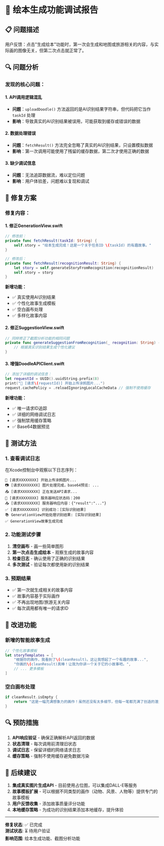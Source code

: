 # 🐛 绘本生成功能调试报告

## 📋 问题描述
用户反馈：点击"生成绘本"功能时，第一次会生成和地图或旅游相关的内容，与实际画的图像无关，但第二次点击就正常了。

## 🔍 问题分析

### 发现的核心问题：

#### 1. **API调用逻辑混乱**
- **问题**：`uploadDoodle()` 方法返回的是AI识别结果字符串，但代码把它当作 `taskId` 处理
- **影响**：导致真实的AI识别结果被误用，可能获取到缓存或错误的数据

#### 2. **数据处理错误**
- **问题**：`fetchResult()` 方法完全忽略了真实的AI识别结果，只设置模拟数据
- **影响**：第一次调用可能使用了残留的缓存数据，第二次才使用正确的数据

#### 3. **缺少调试信息**
- **问题**：无法追踪数据流，难以定位问题
- **影响**：用户体验差，问题难以复现和调试

## 🔧 修复方案

### 修复内容：

#### 1. **修正GenerationView.swift**
```swift
// 修改前：
private func fetchResult(taskId: String) {
    self.story = "绘本生成完成！这是一个关于任务ID \(taskId) 的有趣故事。"
}

// 修改后：
private func fetchResult(recognitionResult: String) {
    let story = self.generateStoryFromRecognition(recognitionResult)
    self.story = story
}
```

**新增功能：**
- ✅ 真实使用AI识别结果
- ✅ 个性化故事生成模板
- ✅ 空白画布处理
- ✅ 多样化故事内容

#### 2. **修正SuggestionView.swift**
```swift
// 同样修正了截图分析功能的相同问题
private func generateSuggestionFromRecognition(_ recognition: String) -> String {
    // 根据真实识别结果生成个性化建议
}
```

#### 3. **增强DoodleAPIClient.swift**
```swift
// 添加了详细的调试信息：
let requestId = UUID().uuidString.prefix(8)
print("🚀 [请求\(requestId)] 开始上传涂鸦图片...")
request.cachePolicy = .reloadIgnoringLocalCacheData // 强制不使用缓存
```

**新增功能：**
- ✅ 唯一请求ID追踪
- ✅ 详细的网络调试日志
- ✅ 强制禁用缓存策略
- ✅ Base64数据预览

## 🧪 测试方法

### 1. **查看调试日志**
在Xcode控制台中观察以下日志序列：
```
🚀 [请求XXXXXXXX] 开始上传涂鸦图片...
📷 [请求XXXXXXXX] 图片处理完成，base64预览: ...
📤 [请求XXXXXXXX] 正在发送API请求...
📡 [请求XXXXXXXX] 服务器响应状态码：200
📥 [请求XXXXXXXX] 服务器响应内容：{"result":"..."}
✅ [请求XXXXXXXX] 识别成功：[实际识别结果]
📚 GenerationView开始处理识别结果: [实际识别结果]
✅ GenerationView故事生成完成
```

### 2. **功能测试步骤**
1. **清空画布** - 画一些简单图形
2. **第一次点击生成绘本** - 观察生成的故事内容
3. **检查日志** - 确认使用了正确的识别结果
4. **多次测试** - 验证每次都使用新的识别结果

### 3. **预期结果**
- ✅ 第一次就生成相关的故事内容
- ✅ 故事内容基于实际画作
- ✅ 不再出现地图/旅游无关内容
- ✅ 每次调用都有唯一的请求ID

## 🚀 改进功能

### 新增的智能故事生成
```swift
// 个性化故事模板
let storyTemplates = [
    "根据你的画作，我看到了\(cleanResult)。这让我想起了一个有趣的故事...",
    "你画的\(cleanResult)真棒！让我为你讲一个关于它的小故事吧。",
    // ... 更多模板
]
```

### 空白画布处理
```swift
if cleanResult.isEmpty {
    return "这是一幅充满想象力的画作！虽然还没有太多细节，但每一笔都充满了创造的潜力。"
}
```

## 🔍 预防措施

1. **API响应验证** - 确保正确解析API返回的数据
2. **状态清理** - 每次调用前清理旧状态
3. **调试日志** - 保留详细的网络请求日志
4. **缓存策略** - 强制不使用缓存避免数据污染

## 📝 后续建议

1. **集成真实图片生成API** - 目前使用占位图，可以集成DALL-E等服务
2. **故事模板扩展** - 可以根据不同类型的画作（动物、风景、人物等）提供专门的故事模板
3. **用户反馈收集** - 添加故事质量评分功能
4. **本地缓存策略** - 为成功的识别结果添加本地缓存，提升体验

---

**修复状态**: ✅ 已完成  
**测试状态**: ⏳ 待用户验证  
**影响范围**: 绘本生成功能、截图分析功能 